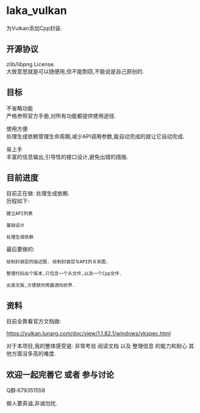 laka_vulkan
==== 

为Vulkan添加Cpp封装.

## 开源协议

zlib/libpng License.</br>
大致意思就是可以随便用,但不能剽窃,不能说是自己原创的.

## 目标

不省略功能</br>
严格参照官方手册,对所有功能都提供使用途径.

使用方便</br>
处理生成依赖管理生命周期,减少API调用参数,能自动完成的就让它自动完成.

易上手</br>
丰富的信息输出,引导性的接口设计,避免出错的措施.

## 目前进度

目前正在做: 处理生成依赖.</br>
历程如下:

    建立API列表 

    基础设计

    处理生成依赖

最后要做的:

    绘制封装层的描述图. 绘制封装层与API的关系图.

    整理代码出个版本,只包含一个头文件,以及一个Cpp文件.

    出英文版,方便朕的雨露洒向世界.

## 资料

目前全靠看官方文档做:

https://vulkan.lunarg.com/doc/view/1.1.82.1/windows/vkspec.html

对于本项目,我的整体感受是: 非常考验 阅读文档 以及 整理信息 的能力和耐心 其他方面没多高的难度.

## 欢迎一起完善它 或者 参与讨论

Q群:679351558

做人要真诚,非诚勿扰.
